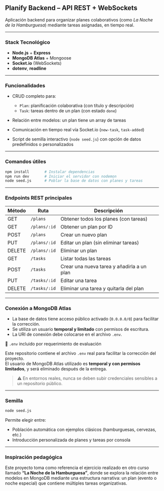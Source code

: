 ## Planify Backend – API REST + WebSockets

Aplicación backend para organizar planes colaborativos (como *La Noche de la Hamburguesa*) mediante tareas asignadas, en tiempo real.

---

### Stack Tecnológico

* **Node.js** + **Express**
* **MongoDB Atlas** + Mongoose
* **Socket.io** (WebSockets)
* **dotenv**, **readline**

---

### Funcionalidades

* CRUD completo para:

  * `Plan`: planificación colaborativa (con título y descripción)
  * `Task`: tareas dentro de un plan (con estado `done`)
* Relación entre modelos: un plan tiene un array de tareas
* Comunicación en tiempo real vía Socket.io (`new-task`, `task-added`)
* Script de semilla interactivo (`node seed.js`) con opción de datos predefinidos o personalizados

---

### Comandos útiles

```bash
npm install       # Instalar dependencias
npm run dev       # Iniciar el servidor con nodemon
node seed.js      # Poblar la base de datos con planes y tareas
```

---

### Endpoints REST principales

| Método | Ruta         | Descripción                                |
| ------ | ------------ | ------------------------------------------ |
| GET    | `/plans`     | Obtener todos los planes (con tareas)      |
| GET    | `/plans/:id` | Obtener un plan por ID                     |
| POST   | `/plans`     | Crear un nuevo plan                        |
| PUT    | `/plans/:id` | Editar un plan (sin eliminar tareas)       |
| DELETE | `/plans/:id` | Eliminar un plan                           |
| GET    | `/tasks`     | Listar todas las tareas                    |
| POST   | `/tasks`     | Crear una nueva tarea y añadirla a un plan |
| PUT    | `/tasks/:id` | Editar una tarea                           |
| DELETE | `/tasks/:id` | Eliminar una tarea y quitarla del plan     |

---

### Conexión a MongoDB Atlas

* La base de datos tiene acceso público activado (`0.0.0.0/0`) para facilitar la corrección.
* Se utiliza un usuario **temporal y limitado** con permisos de escritura.
* La URI de conexión debe colocarse en el archivo `.env`.

📄 `.env` incluido por requerimiento de evaluación

Este repositorio contiene el archivo `.env` real para facilitar la corrección del proyecto.  
El usuario de MongoDB Atlas utilizado es **temporal y con permisos limitados**, y será eliminado después de la entrega.

> ⚠️ En entornos reales, nunca se deben subir credenciales sensibles a un repositorio público.


---

### Semilla

```bash
node seed.js
```

Permite elegir entre:

* Población automática con ejemplos clásicos (hamburguesas, cervezas, etc.)
* Introducción personalizada de planes y tareas por consola

---

### Inspiración pedagógica

Este proyecto toma como referencia el ejercicio realizado en otro curso llamado **“La Noche de la Hamburguesa”**, donde se explora la relación entre modelos en MongoDB mediante una estructura narrativa: un plan (evento o noche especial) que contiene múltiples tareas organizativas.




